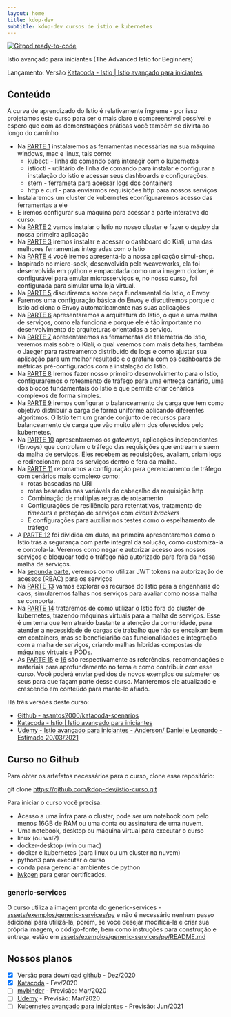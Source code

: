 ```yaml
---
layout: home
title: kdop-dev
subtitle: kdop-dev cursos de istio e kubernetes
---
```


[![Gitpod ready-to-code](https://img.shields.io/badge/Gitpod-ready--to--code-blue?logo=gitpod)](https://gitpod.io/#https://github.com/kdop-dev/istio-curso)

Istio avançado para iniciantes (The Advanced Istio for Beginners)

Lançamento: Versão [Katacoda - Istio | Istio avançado para iniciantes](https://www.katacoda.com/adsantos/courses/istio/kubernetes-istio-curso)

## Conteúdo

A curva de aprendizado do Istio é relativamente íngreme - por isso projetamos este curso para ser o mais claro e compreensível possível e espero que com as demonstrações práticas você também se divirta ao longo do caminho

- Na [PARTE 1](./01_preparacao.ipynb) instalaremos as ferramentas necessárias na sua máquina windows, mac e linux, tais como:
  - kubectl - linha de comando para interagir com o kubernetes
  - istioctl - utilitário de linha de comando para instalar e configurar a instalação do istio e acessar seus dashboards e configurações.
  - stern - ferrameta para acessar logs dos containers
  - http e curl - para enviarmos requisições http para nossos serviços
- Instalaremos um cluster de kubernetes econfiguraremos acesso das ferramentas a ele
- E iremos configurar sua máquina para acessar a parte interativa do curso.
- Na [PARTE 2](https://github.com/kdop-dev/istio-curso/blob/master/02_execucao_istio.ipynb) vamos instalar o Istio no nosso cluster e fazer o _deploy_ da nossa primeira aplicação
- Na [PARTE 3](https://github.com/kdop-dev/istio-curso/blob/master/03_visualizacao_kiali.ipynb) iremos instalar e acessar o dashboard do Kiali, uma das melhores ferramentas integradas com o Istio
- Na [PARTE 4](https://github.com/kdop-dev/istio-curso/blob/master/04_instalando_simul_shop.ipynb) você iremos apresentá-lo a nossa aplicação simul-shop.
- Inspirado no micro-sock, desenvolvida pela weaveworks, ela foi desenvolvida em python e empacotada como uma imagem docker, é configurável para emular microsserviços e, no nosso curso, foi configurada para simular uma loja virtual.
- Na [PARTE 5](https://github.com/kdop-dev/istio-curso/blob/master/05_multi_container_pods.ipynb) discutiremos sobre peça fundamental do Istio, o Envoy.
- Faremos uma configuração básica do Envoy e discutiremos porque o Istio adiciona o Envoy automaticamente nas suas aplicações
- Na [PARTE 6](https://github.com/kdop-dev/istio-curso/blob/master/06_arquitetura_do_istio.ipynb) apresentaremos a arquitetura do Istio, o que é uma malha de serviços, como ela funciona e porque ele é tão importante no desenvolvimento de arquiteturas orientadas a serviço.
- Na [PARTE 7](https://github.com/kdop-dev/istio-curso/blob/master/07_telemetria.ipynb) apresentaremos as ferramentas de telemetria do Istio, veremos mais sobre o Kiali, o qual veremos com mais detalhes, também o Jaeger para rastreamento distribuído de logs e como ajustar sua aplicação para um melhor resultado e o grafana com os dashboards de métricas pré-configurados com a instalação do Istio.
- Na [PARTE 8](https://github.com/kdop-dev/istio-curso/blob/master/08_gerenciamento_trafego_visao_geral.ipynb) Iremos fazer nosso primeiro desenvolvimento para o Istio, configuraremos o roteamento de tráfego para uma entrega canário, uma dos blocos fundamentais do Istio e que permite criar cenários complexos de forma simples.
- Na [PARTE 9](https://github.com/kdop-dev/istio-curso/blob/master/09_load_balancing.ipynb) iremos configurar o balanceamento de carga que tem como objetivo distribuir a carga de forma uniforme aplicando diferentes algoritmos. O Istio tem um grande conjunto de recursos para balanceamento de carga que vão muito além dos oferecidos pelo kubernetes.
- Na [PARTE 10](https://github.com/kdop-dev/istio-curso/blob/master/10_gateways.ipynb) apresentaremos os gateways, aplicações independentes (Envoys) que controlam o tráfego das requisições que entream e saem da malha de serviços. Eles recebem as requisições, avaliam, criam logs e redirecionam para os serviços dentro e fora da malha.
- Na [PARTE 11](https://github.com/kdop-dev/istio-curso/blob/master/11_gerenciamento_trafego_avancado.ipynb) retomamos a configuração para gerenciamento de tráfego com cenários mais complexo como:
  - rotas baseadas na URI
  - rotas baseadas nas variávels do cabeçalho da requisição http
  - Combinação de multiplas regras de roteamento
  - Configurações de resiliência para retentativas, tratamento de _timeouts_ e proteção de serviços com _circuit brackers_
  - E configurações para auxiliar nos testes como o espelhamento de tráfego
- A [PARTE 12](https://github.com/kdop-dev/istio-curso/blob/master/12_seguranca.ipynb) foi dividida em duas, na primeira apresentaremos como o Istio trás a segurança com parte integral da solução, como customizá-la e controla-la. Veremos como negar e autorizar acesso aos nossos serviços e bloquear todo o tráfego não autorizado para fora da nossa malha de serviços.
- Na [segunda parte](https://github.com/kdop-dev/istio-curso/blob/master/12a_seguranca.ipynb), veremos como utilizar JWT tokens na autorização de acessos (RBAC) para os serviços
- Na [PARTE 13](https://github.com/kdop-dev/istio-curso/blob/master/13_engenharia_caos.ipynb) vamos explorar os recursos do Istio para a engenharia do caos, simularemos falhas nos serviços para avaliar como nossa malha se comporta.
- Na [PARTE 14](https://github.com/kdop-dev/istio-curso/blob/master/14_istio_vms.ipynb) trataremos de como utilizar o Istio fora do cluster de kubernetes, trazendo máquinas virtuais para a malha de serviços. Esse é um tema que tem atraído bastante a atenção da comunidade, para atender a necessidade de cargas de trabalho que não se encaixam bem em containers, mas se beneficiarião das funcionalidades e integração com a malha de serviços, criando malhas híbridas compostas de máquinas virtuais e PODs.
- As [PARTE 15](https://github.com/kdop-dev/istio-curso/blob/master/15_referencias.md) e [16](./16_contribuicoes.md) são respectivamente as referências, recomendações e materiais para aprofundamento no tema e como contribuir com esse curso. Você poderá enviar pedidos de novos exemplos ou submeter os seus para que façam parte desse curso. Manteremos ele atualizado e crescendo em conteúdo para mantê-lo afiado.

Há três versões deste curso:

* [Github - asantos2000/katacoda-scenarios](https://github.com/asantos2000/katacoda-scenarios)
* [Katacoda - Istio | Istio avançado para iniciantes](https://www.katacoda.com/adsantos/courses/istio/kubernetes-istio-curso)
* [Udemy - Istio avançado para iniciantes - Anderson/ Daniel e Leonardo - Estimado 20/03/2021]()

## Curso no Github

Para obter os artefatos necessários para o curso, clone esse repositório:

git clone https://github.com/kdop-dev/istio-curso.git

Para iniciar o curso você precisa:

* Acesso a uma infra para o cluster, pode ser um notebook com pelo menos 16GB de RAM ou uma conta ou assinatura de uma nuvem.
* Uma notebook, desktop ou máquina virtual para executar o curso
* linux (ou wsl2)
* docker-desktop (win ou mac)
* docker e kubernetes (para linux ou um cluster na nuvem)
* python3 para executar o curso
* conda para gerenciar ambientes de python
* [jwkgen](https://github.com/rakutentech/jwkgen) para gerar certificados.

### generic-services

O curso utiliza a imagem pronta do generic-services - [assets/exemplos/generic-services/py](assets/exemplos/generic-services) e não é necessário nenhum passo adicional para utilizá-la, porém, se você desejar modificá-la e criar sua própria imagem, o código-fonte, bem como instruções para construção e entrega, estão em [assets/exemplos/generic-services/py/README.md](exemplos/generic-service/py/README.md)

## Nossos planos

- [X] Versão para download [github](https://github.com/kdop-dev/istio-curso) - Dez/2020
- [X] [Katacoda](https://www.katacoda.com/) - Fev/2020
- [ ] [mybinder](https://mybinder.org/) - Previsão: Mar/2020
- [ ] [Udemy](https://udemy.com) - Previsão: Mar/2020
- [ ] [Kubernetes avançado para iniciantes]() - Previsão: Jun/2021